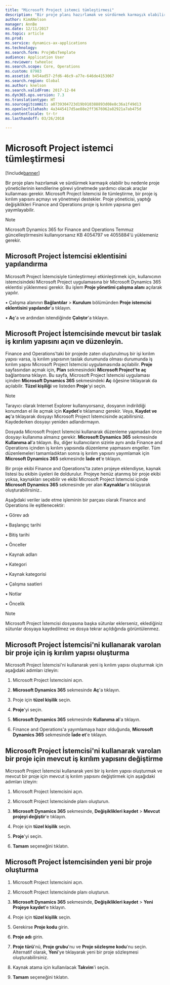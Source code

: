 ```yaml
---
title: "Microsoft Project istemci tümleştirmesi"
description: "Bir proje planı hazırlamak ve sürdürmek karmaşık olabilir bu nedenle proje yöneticilerinin kendilerine görevi yönetmede yardımcı olacak araçlar kullanması gerekir. Microsoft Project İstemcisi ile tümleştirme, bir proje iş kırılım yapısını açmayı ve yönetmeyi destekler."
author: KimANelson
manager: AnnBe
ms.date: 12/11/2017
ms.topic: article
ms.prod: 
ms.service: dynamics-ax-applications
ms.technology: 
ms.search.form: ProjWbsTemplate
audience: Application User
ms.reviewer: twheeloc
ms.search.scope: Core, Operations
ms.custom: 87983
ms.assetid: b454ad57-2fd6-46c9-a77e-646de4153067
ms.search.region: Global
ms.author: knelson
ms.search.validFrom: 2017-12-04
ms.dyn365.ops.version: 7.3
ms.translationtype: HT
ms.sourcegitcommit: a0739304723d19b910388893d08e8c36a1f49d13
ms.openlocfilehash: 4a3445417d5ae88e2ff3676962a82921a7ab475d
ms.contentlocale: tr-tr
ms.lasthandoff: 03/26/2018

---
```


# <a name="microsoft-project-client-integration"></a>Microsoft Project istemci tümleştirmesi

[!include[banner](../includes/banner.md)]

Bir proje planı hazırlamak ve sürdürmek karmaşık olabilir bu nedenle proje yöneticilerinin kendilerine görevi yönetmede yardımcı olacak araçlar kullanması gerekir. Microsoft Project İstemcisi ile tümleştirme, bir proje iş kırılım yapısını açmayı ve yönetmeyi destekler. Proje yöneticisi, yaptığı değişiklikleri Finance and Operations proje iş kırılım yapısına geri yayımlayabilir.

> [!NOTE]
> Microsoft Dynamics 365 for Finance and Operations Temmuz güncelleştirmesini kullanıyorsanız KB 4054797 ve 4055884'ü yüklemeniz gerekir.

## <a name="configure-the-microsoft-project-client-add-in"></a>Microsoft Project İstemcisi eklentisini yapılandırma
Microsoft Project İstemcisiyle tümleştirmeyi etkinleştirmek için, kullanıcının istemcisindeki Microsoft Project uygulamasına bir Microsoft Dynamics 365 eklentisi yüklenmesi gerekir. Bu işlem **Proje yönetimi çalışma alanı** açılarak yapılır.

•   Çalışma alanının **Bağlantılar** > **Kurulum** bölümünden **Proje istemcisi eklentisini yapılandır**'a tıklayın.

•   **Aç**'a ve ardından istendiğinde **Çalıştır**'a tıklayın.

## <a name="open-and-edit-an-existing-draft-work-breakdown-structure-in-microsoft-project-client"></a>Microsoft Project İstemcisinde mevcut bir taslak iş kırılım yapısını açın ve düzenleyin.
Finance and Operations'taki bir projede zaten oluşturulmuş bir işi kırılım yapısı varsa, iş kırılım yapısının taslak durumunda olması durumunda iş kırılım yapısı Microsoft Project İstemcisi uygulamasında açılabilir. **Proje** sayfasından açmak için, **Plan** sekmesindeki **Microsoft Project'te aç** bağlantısına tıklayın. Bu sayfa, Microsoft Project İstemcisi uygulaması içinden **Microsoft Dynamics 365** sekmesindeki **Aç** öğesine tıklayarak da açılabilir. **Tüzel kişiliği** ve listeden **Proje**'yi seçin.

> [!NOTE]
> Tarayıcı olarak Internet Explorer kullanıyorsanız, dosyanın indirildiği konumdan el ile açmak için **Kaydet**'e tıklamanız gerekir. Veya, **Kaydet ve aç**'a tıklayarak dosyayı Microsoft Project İstemcisinde açabilirsiniz. Kaydederken dosyayı yeniden adlandırmayın.

Dosyada Microsoft Project İstemcisi kullanarak düzenleme yapmadan önce dosyayı kullanıma almanız gerekir. **Microsoft Dynamics 365** sekmesinde **Kullanıma al**'a tıklayın. Bu, diğer kullanıcıların sizinle aynı anda Finance and Operations içinden iş kırılım yapısında düzenleme yapmasını engeller. Tüm düzenlemeleri tamamladıktan sonra iş kırılım yapısını yayımlamak için **Microsoft Dynamics 365** sekmesinde **İade et**'e tıklayın.

Bir proje ekibi Finance and Operations'ta zaten projeye eklendiyse, kaynak listesi bu ekibin üyeleri ile doldurulur. Projeye henüz atanmış bir proje ekibi yoksa, kaynakları seçebilir ve ekibi Microsoft Project İstemcisi içinde **Microsoft Dynamics 365** sekmesinde yer alan **Kaynaklar**'a tıklayarak oluşturabilirsiniz.. 

Aşağıdaki veriler iade etme işleminin bir parçası olarak Finance and Operations ile eşitlenecektir:

•   Görev adı

•   Başlangıç tarihi

•   Bitiş tarihi

•   Önceller

•   Kaynak adları

•   Kategori

•   Kaynak kategorisi

•   Çalışma saatleri

•   Notlar

•   Öncelik

> [!NOTE]
> Microsoft Project İstemcisi dosyasına başka sütunlar eklerseniz, eklediğiniz sütunlar dosyaya kaydedilmez ve dosya tekrar açıldığında görüntülenmez.

## <a name="create-the-work-breakdown-structure-for-an-existing-project-using-microsoft-project-client"></a>Microsoft Project İstemcisi'ni kullanarak varolan bir proje için iş kırılım yapısı oluşturma
Microsoft Project İstemcisi'ni kullanarak yeni iş kırılım yapısı oluşturmak için aşağıdaki adımları izleyin:


1.  Microsoft Project İstemcisini açın.

2.  **Microsoft Dynamics 365** sekmesinde **Aç**'a tıklayın.

3.  Proje için **tüzel kişilik** seçin.

4.  **Proje**'yi seçin.

5.  **Microsoft Dynamics 365** sekmesinde **Kullanıma al**'a tıklayın.

6.  Finance and Operations'a yayımlamaya hazır olduğunda, **Microsoft Dynamics 365** sekmesinde **İade et**'e tıklayın.

## <a name="replace-the-existing-work-breakdown-structure-for-an-existing-project-using-microsoft-project-client"></a>Microsoft Project İstemcisi'ni kullanarak varolan bir proje için mevcut iş kırılım yapısını değiştirme
Microsoft Project İstemcisi kullanarak yeni bir iş kırılım yapısı oluşturmak ve mevcut bir proje için mevcut iş kırılım yapısını değiştirmek için aşağıdaki adımları izleyin:

1.  Microsoft Project İstemcisini açın.

2.  Microsoft Project İstemcisinde planı oluşturun.

3.  **Microsoft Dynamics 365** sekmesinde, **Değişiklikleri kaydet** > **Mevcut projeyi değiştir**'e tıklayın.

4.  Proje için **tüzel kişilik** seçin.

5.  **Proje**'yi seçin.

6.  **Tamam** seçeneğini tıklatın.

## <a name="create-a-new-project-from-within-microsoft-project-client"></a>Microsoft Project İstemcisinden yeni bir proje oluşturma


1.  Microsoft Project İstemcisini açın.

2.  Microsoft Project İstemcisinde planı oluşturun.

3.  **Microsoft Dynamics 365** sekmesinde, **Değişiklikleri kaydet** > **Yeni Projeye kaydet**'e tıklayın.

4.  Proje için **tüzel kişilik** seçin.

5.  Gerekirse **Proje kodu** girin.

6.  **Proje adı** girin.

7.  **Proje türü**'nü, **Proje grubu**'nu ve **Proje sözleşme kodu**'nu seçin. Alternatif olarak, **Yeni**'ye tıklayarak yeni bir proje sözleşmesi oluşturabilirsiniz.

8.  Kaynak atama için kullanılacak **Takvim**'i seçin.

11. **Tamam** seçeneğini tıklatın.

